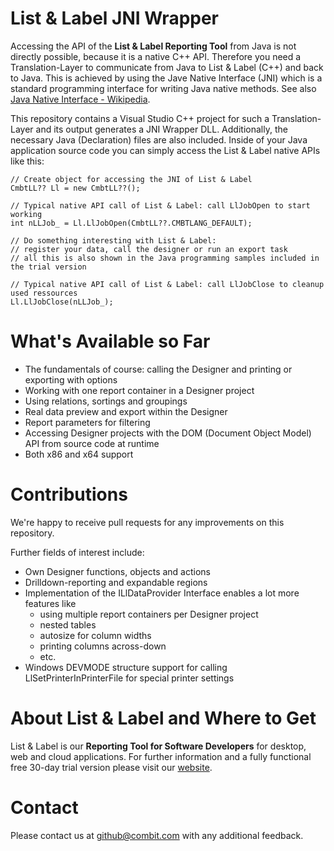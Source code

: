 # List & Label JNI Wrapper
Accessing the API of the **List & Label Reporting Tool** from Java is not directly possible, because it is a native C++ API. Therefore you need a Translation-Layer to communicate from Java to List & Label (C++) and back to Java. This is achieved by using the Jave Native Interface (JNI) which is a standard programming interface for writing Java native methods. See also [Java Native Interface - Wikipedia](https://en.wikipedia.org/wiki/Java_Native_Interface).

This repository contains a Visual Studio C++ project for such a Translation-Layer and its output generates a JNI Wrapper DLL. Additionally, the necessary Java (Declaration) files are also included. Inside of your Java application source code you can simply access the List & Label native APIs like this:
  ```
  // Create object for accessing the JNI of List & Label
  CmbtLL?? Ll = new CmbtLL??();

  // Typical native API call of List & Label: call LlJobOpen to start working
  int nLLJob_ = Ll.LlJobOpen(CmbtLL??.CMBTLANG_DEFAULT);

  // Do something interesting with List & Label:
  // register your data, call the designer or run an export task
  // all this is also shown in the Java programming samples included in the trial version

  // Typical native API call of List & Label: call LlJobClose to cleanup used ressources
  Ll.LlJobClose(nLLJob_);
  ```

# What's Available so Far
- The fundamentals of course: calling the Designer and printing or exporting with options
- Working with one report container in a Designer project
- Using relations, sortings and groupings
- Real data preview and export within the Designer
- Report parameters for filtering
- Accessing Designer projects with the DOM (Document Object Model) API from source code at runtime
- Both x86 and x64 support

# Contributions
We're happy to receive pull requests for any improvements on this repository.

Further fields of interest include:
- Own Designer functions, objects and actions
- Drilldown-reporting and expandable regions
- Implementation of the ILlDataProvider Interface enables a lot more features like
    - using multiple report containers per Designer project 
    - nested tables 
    - autosize for column widths 
    - printing columns across-down 
    - etc.
- Windows DEVMODE structure support for calling LlSetPrinterInPrinterFile for special printer settings

# About List & Label and Where to Get
List & Label is our **Reporting Tool for Software Developers** for desktop, web and cloud applications. For further information and a fully functional free 30-day trial version please visit our [website](https://www.combit.com/reporting-tool/).

# Contact
Please contact us at [github@combit.com](mailto:github@combit.com) with any additional feedback.